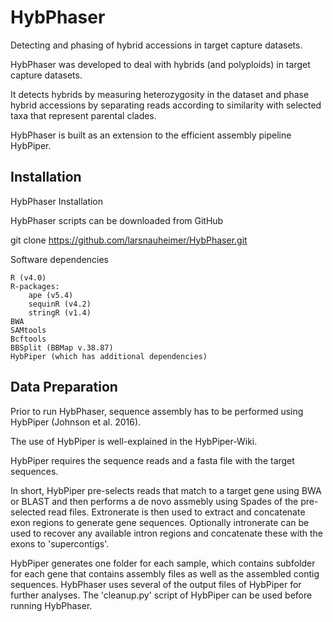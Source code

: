 # HybPhaser
Detecting and phasing of hybrid accessions in target capture datasets.

HybPhaser was developed to deal with hybrids (and polyploids) in target capture datasets. 

It detects hybrids by measuring heterozygosity in the dataset and phase hybrid accessions by separating reads according to similarity with selected taxa that represent parental clades. 

HybPhaser is built as an extension to the efficient assembly pipeline HybPiper. 

## Installation

HybPhaser Installation

HybPhaser scripts can be downloaded from GitHub

git clone https://github.com/larsnauheimer/HybPhaser.git

Software dependencies

    R (v4.0)
    R-packages:
        ape (v5.4)
        sequinR (v4.2)
        stringR (v1.4)
    BWA
    SAMtools
    Bcftools
    BBSplit (BBMap v.38.87)
    HybPiper (which has additional dependencies)

## Data Preparation

Prior to run HybPhaser, sequence assembly has to be performed using HybPiper (Johnson et al. 2016).

The use of HybPiper is well-explained in the HybPiper-Wiki.

HybPiper requires the sequence reads and a fasta file with the target sequences.

In short, HybPiper pre-selects reads that match to a target gene using BWA or BLAST and then performs a de novo assmebly using Spades of the pre-selected read files. Extronerate is then used to extract and concatenate exon regions to generate gene sequences. Optionally intronerate can be used to recover any available intron regions and concatenate these with the exons to 'supercontigs'.

HybPiper generates one folder for each sample, which contains subfolder for each gene that contains assembly files as well as the assembled contig sequences. HybPhaser uses several of the output files of HybPiper for further analyses. The 'cleanup.py' script of HybPiper can be used before running HybPhaser.
